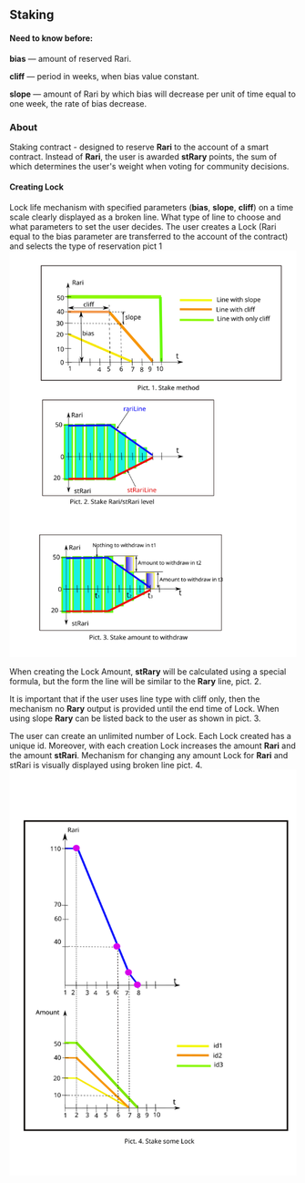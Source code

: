 ## Staking
#### Need to know before:
**bias** — amount of reserved Rari.

**cliff** — period in weeks, when bias value constant.

**slope** — amount of Rari by which bias will decrease per unit of time equal to one week, the rate of bias decrease.
### About
Staking contract - designed to reserve **Rari** to the account of a smart contract.
Instead of **Rari**, the user is awarded **stRary** points, the sum of which determines the user's weight when voting for community decisions.

#### Creating Lock
Lock life mechanism with specified parameters (**bias**, **slope**, **cliff**) on a time scale clearly
displayed as a broken line. What type of line to choose and what parameters to set
the user decides. The user creates a Lock (Rari equal to the bias parameter
are transferred to the account of the contract) and selects the type of reservation pict 1
![Staking 1](test/svg/staking1.svg)

When creating the Lock Amount, **stRary** will be calculated using a special formula, but the form
the line will be similar to the **Rary** line, pict. 2.

It is important that if the user uses line type with cliff only, then the mechanism
no **Rary** output is provided until the end time of Lock. When using slope **Rary**
can be listed back to the user as shown in pict. 3.

The user can create an unlimited number of Lock.
Each Lock created has a unique id. Moreover, with each creation
Lock increases the amount **Rari** and the amount **stRari**. Mechanism for changing any amount
Lock for **Rari** and stRari is visually displayed using broken line pict. 4.
![Staking 2](test/svg/staking4.svg)
